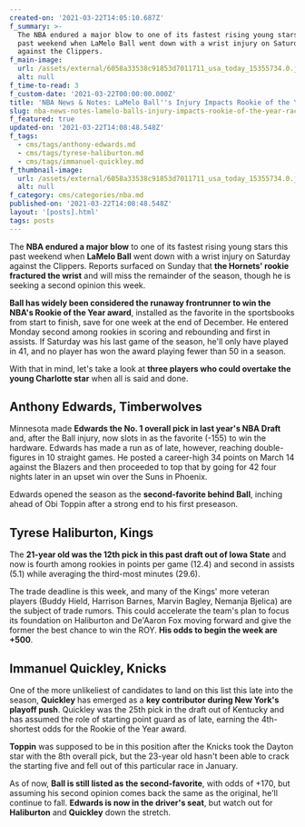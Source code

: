 ```yaml
---
created-on: '2021-03-22T14:05:10.687Z'
f_summary: >-
  The NBA endured a major blow to one of its fastest rising young stars this
  past weekend when LaMelo Ball went down with a wrist injury on Saturday
  against the Clippers.
f_main-image:
  url: /assets/external/6058a33538c91853d7011711_usa_today_15355734.0.jpg
  alt: null
f_time-to-read: 3
f_custom-date: '2021-03-22T00:00:00.000Z'
title: 'NBA News & Notes: LaMelo Ball''s Injury Impacts Rookie of the Year Race'
slug: nba-news-notes-lamelo-balls-injury-impacts-rookie-of-the-year-race
f_featured: true
updated-on: '2021-03-22T14:08:48.548Z'
f_tags:
  - cms/tags/anthony-edwards.md
  - cms/tags/tyrese-haliburton.md
  - cms/tags/immanuel-quickley.md
f_thumbnail-image:
  url: /assets/external/6058a33538c91853d7011711_usa_today_15355734.0.jpg
  alt: null
f_category: cms/categories/nba.md
published-on: '2021-03-22T14:08:48.548Z'
layout: '[posts].html'
tags: posts
---
```


The **NBA endured a major blow** to one of its fastest rising young stars this past weekend when **LaMelo Ball** went down with a wrist injury on Saturday against the Clippers. Reports surfaced on Sunday that **the Hornets' rookie fractured the wrist** and will miss the remainder of the season, though he is seeking a second opinion this week.

**Ball has widely been considered the runaway frontrunner to win the NBA's Rookie of the Year award**, installed as the favorite in the sportsbooks from start to finish, save for one week at the end of December. He entered Monday second among rookies in scoring and rebounding and first in assists. If Saturday was his last game of the season, he'll only have played in 41, and no player has won the award playing fewer than 50 in a season.

With that in mind, let's take a look at **three players who could overtake the young Charlotte star** when all is said and done.

Anthony Edwards, Timberwolves
-----------------------------

Minnesota made **Edwards the No. 1 overall pick in last year's NBA Draft** and, after the Ball injury, now slots in as the favorite (-155) to win the hardware. Edwards has made a run as of late, however, reaching double-figures in 10 straight games. He posted a career-high 34 points on March 14 against the Blazers and then proceeded to top that by going for 42 four nights later in an upset win over the Suns in Phoenix.

Edwards opened the season as the **second-favorite behind Ball**, inching ahead of Obi Toppin after a strong end to his first preseason.

Tyrese Haliburton, Kings
------------------------

The **21-year old was the 12th pick in this past draft out of Iowa State** and now is fourth among rookies in points per game (12.4) and second in assists (5.1) while averaging the third-most minutes (29.6).

The trade deadline is this week, and many of the Kings' more veteran players (Buddy Hield, Harrison Barnes, Marvin Bagley, Nemanja Bjelica) are the subject of trade rumors. This could accelerate the team's plan to focus its foundation on Haliburton and De'Aaron Fox moving forward and give the former the best chance to win the ROY. **His odds to begin the week are +500**.

Immanuel Quickley, Knicks
-------------------------

One of the more unlikeliest of candidates to land on this list this late into the season, **Quickley** has emerged as a **key contributor during New York's playoff push**. Quickley was the 25th pick in the draft out of Kentucky and has assumed the role of starting point guard as of late, earning the 4th-shortest odds for the Rookie of the Year award.

**Toppin** was supposed to be in this position after the Knicks took the Dayton star with the 8th overall pick, but the 23-year old hasn't been able to crack the starting five and fell out of this particular race in January.

As of now, **Ball is still listed as the second-favorite**, with odds of +170, but assuming his second opinion comes back the same as the original, he'll continue to fall. **Edwards is now in the driver's seat**, but watch out for **Haliburton** and **Quickley** down the stretch.
